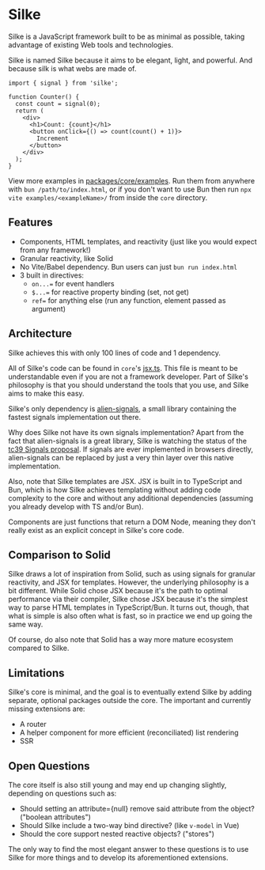 # Silke

Silke is a JavaScript framework built to be as minimal as possible, taking advantage of existing Web tools and technologies.

Silke is named Silke because it aims to be elegant, light, and powerful. And because silk is what webs are made of.

```tsx
import { signal } from 'silke';

function Counter() {
  const count = signal(0);
  return (
    <div>
      <h1>Count: {count}</h1>
      <button onClick={() => count(count() + 1)}>
        Increment
      </button>
    </div>
  );
}
```

View more examples in [packages/core/examples](./packages/core/examples). Run them from anywhere with `bun /path/to/index.html`, or if you don't want to use Bun then run `npx vite examples/<exampleName>/` from inside the `core` directory.

## Features

- Components, HTML templates, and reactivity (just like you would expect from any framework!)
- Granular reactivity, like Solid
- No Vite/Babel dependency. Bun users can just `bun run index.html`
- 3 built in directives:
  - `on...=` for event handlers
  - `$...=` for reactive property binding (set, not get)
  - `ref=` for anything else (run any function, element passed as argument)

## Architecture

Silke achieves this with only 100 lines of code and 1 dependency.

All of Silke's code can be found in `core`'s [jsx.ts](./packages/core/src/jsx.ts). This file is meant to be understandable even if you are not a framework developer. Part of Silke's philosophy is that you should understand the tools that you use, and Silke aims to make this easy.

Silke's only dependency is [alien-signals](https://github.com/stackblitz/alien-signals), a small library containing the fastest signals implementation out there.

Why does Silke not have its own signals implementation? Apart from the fact that alien-signals is a great library, Silke is watching the status of the [tc39 Signals proposal](https://github.com/tc39/proposal-signals). If signals are ever implemented in browsers directly, alien-signals can be replaced by just a very thin layer over this native implementation.

Also, note that Silke templates are JSX. JSX is built in to TypeScript and Bun, which is how Silke achieves templating without adding code complexity to the core and without any additional dependencies (assuming you already develop with TS and/or Bun).

Components are just functions that return a DOM Node, meaning they don't really exist as an explicit concept in Silke's core code.

## Comparison to Solid

Silke draws a lot of inspiration from Solid, such as using signals for granular reactivity, and JSX for templates. However, the underlying philosophy is a bit different. While Solid chose JSX because it's the path to optimal performance via their compiler, Silke chose JSX because it's the simplest way to parse HTML templates in TypeScript/Bun. It turns out, though, that what is simple is also often what is fast, so in practice we end up going the same way.

Of course, do also note that Solid has a way more mature ecosystem compared to Silke.

## Limitations

Silke's core is minimal, and the goal is to eventually extend Silke by adding separate, optional packages outside the core. The important and currently missing extensions are:
- A router
- A helper component for more efficient (reconciliated) list rendering
- SSR

## Open Questions

The core itself is also still young and may end up changing slightly, depending on questions such as:
- Should setting an attribute={null} remove said attribute from the object? ("boolean attributes")
- Should Silke include a two-way bind directive? (like `v-model` in Vue)
- Should the core support nested reactive objects? ("stores")

The only way to find the most elegant answer to these questions is to use Silke for more things and to develop its aforementioned extensions.

